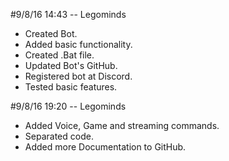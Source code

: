 #9/8/16 14:43 -- Legominds
- Created Bot.
- Added basic functionality.
- Created .Bat file.
- Updated Bot's GitHub.
- Registered bot at Discord.
- Tested basic features.
 
#9/8/16 19:20 -- Legominds
- Added Voice, Game and streaming commands.
- Separated code.
- Added more Documentation to GitHub.
